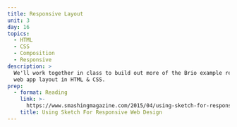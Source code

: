 ```yaml
---
title: Responsive Layout
unit: 3
day: 16
topics:
  - HTML
  - CSS
  - Composition
  - Responsive
description: >
  We'll work together in class to build out more of the Brio example responsive
  web app layout in HTML & CSS.
prep:
  - format: Reading
    link: >-
      https://www.smashingmagazine.com/2015/04/using-sketch-for-responsive-web-design-case-study/
    title: Using Sketch For Responsive Web Design
---
```

